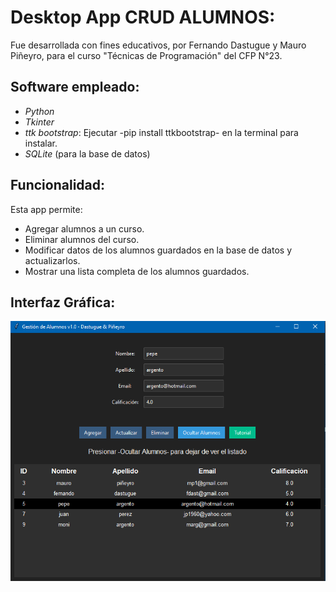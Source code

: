 # Desktop App CRUD ALUMNOS:

Fue desarrollada con fines educativos, por Fernando Dastugue y Mauro Piñeyro, para el curso "Técnicas de Programación" del CFP N°23.

## Software empleado:

- _Python_
- _Tkinter_
- _ttk bootstrap_: Ejecutar -pip install ttkbootstrap- en la terminal para instalar.
- _SQLite_ (para la base de datos)

## Funcionalidad:

Esta app permite:

- Agregar alumnos a un curso.
- Eliminar alumnos del curso.
- Modificar datos de los alumnos guardados en la base de datos y actualizarlos.
- Mostrar una lista completa de los alumnos guardados.

## Interfaz Gráfica:

![Imagen de la interfaz](crudImage1.PNG)
